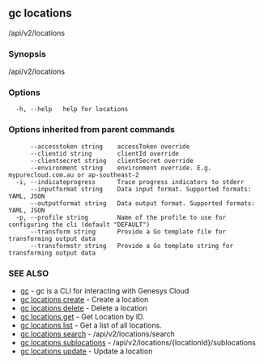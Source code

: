 ## gc locations

/api/v2/locations

### Synopsis

/api/v2/locations

### Options

```
  -h, --help   help for locations
```

### Options inherited from parent commands

```
      --accesstoken string    accessToken override
      --clientid string       clientId override
      --clientsecret string   clientSecret override
      --environment string    environment override. E.g. mypurecloud.com.au or ap-southeast-2
  -i, --indicateprogress      Trace progress indicators to stderr
      --inputformat string    Data input format. Supported formats: YAML, JSON
      --outputformat string   Data output format. Supported formats: YAML, JSON
  -p, --profile string        Name of the profile to use for configuring the cli (default "DEFAULT")
      --transform string      Provide a Go template file for transforming output data
      --transformstr string   Provide a Go template string for transforming output data
```

### SEE ALSO

* [gc](gc.html)	 - gc is a CLI for interacting with Genesys Cloud
* [gc locations create](gc_locations_create.html)	 - Create a location
* [gc locations delete](gc_locations_delete.html)	 - Delete a location
* [gc locations get](gc_locations_get.html)	 - Get Location by ID.
* [gc locations list](gc_locations_list.html)	 - Get a list of all locations.
* [gc locations search](gc_locations_search.html)	 - /api/v2/locations/search
* [gc locations sublocations](gc_locations_sublocations.html)	 - /api/v2/locations/{locationId}/sublocations
* [gc locations update](gc_locations_update.html)	 - Update a location


